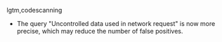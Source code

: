 lgtm,codescanning
* The query "Uncontrolled data used in network request" is now more precise, which may reduce the number of false positives.
